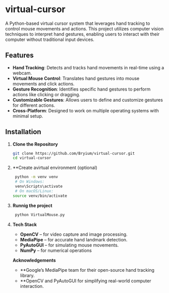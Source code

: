 # virtual-cursor
A Python-based virtual cursor system that leverages hand tracking to control mouse movements and actions. This project utilizes computer vision techniques to interpret hand gestures, enabling users to interact with their computer without traditional input devices.

## Features

- **Hand Tracking**: Detects and tracks hand movements in real-time using a webcam.
- **Virtual Mouse Control**: Translates hand gestures into mouse movements and click actions.
- **Gesture Recognition**: Identifies specific hand gestures to perform actions like clicking or dragging.
- **Customizable Gestures**: Allows users to define and customize gestures for different actions.
- **Cross-Platform**: Designed to work on multiple operating systems with minimal setup.

## Installation

1. **Clone the Repository**
   ```bash
   git clone https://github.com/Bryium/virtual-cursor.git
   cd virtual-cursor

2. **Create  avirtual environment (optional)
   ```bash
    python -m venv venv
    # On Windows:
    venv\Scripts\activate
    # On macOS/Linux:
   source venv/bin/activate
3. **Runnig the project**
   ```bash
    python VirtualMouse.py

4. **Tech Stack**
   - **OpenCV** – for video capture and image processing.
   - **MediaPipe** – for accurate hand landmark detection.
   - **PyAutoGUI** – for simulating mouse movements.
   - **NumPy** – for numerical operations

   **Acknowledgements**
   - **Google’s MediaPipe team for their open-source hand tracking library.
   - **OpenCV and PyAutoGUI for simplifying real-world computer interaction.
   

 


   
   

